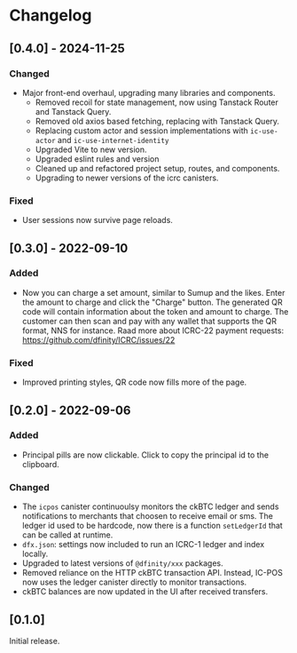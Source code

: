 # Changelog

## [0.4.0] - 2024-11-25

### Changed
- Major front-end overhaul, upgrading many libraries and components.
  - Removed recoil for state management, now using Tanstack Router and Tanstack Query.
  - Removed old axios based fetching, replacing with Tanstack Query.
  - Replacing custom actor and session implementations with `ic-use-actor` and `ic-use-internet-identity`
  - Upgraded Vite to new version.
  - Upgraded eslint rules and version
  - Cleaned up and refactored project setup, routes, and components.
  - Upgrading to newer versions of the icrc canisters. 
  
### Fixed
- User sessions now survive page reloads. 

## [0.3.0] - 2022-09-10

### Added

- Now you can charge a set amount, similar to Sumup and the likes. Enter the amount to charge and click the "Charge" button. The generated QR code will contain information about the token and amount to charge. The customer can then scan and pay with any wallet that supports the QR format, NNS for instance. Raad more about ICRC-22 payment requests: https://github.com/dfinity/ICRC/issues/22

### Fixed

- Improved printing styles, QR code now fills more of the page.

## [0.2.0] - 2022-09-06

### Added

- Principal pills are now clickable. Click to copy the principal id to the clipboard.

### Changed

- The `icpos` canister continuoulsy monitors the ckBTC ledger and sends notifications to merchants that choosen to receive email or sms. The ledger id used to be hardcode, now there is a function `setLedgerId` that can be called at runtime.
- `dfx.json`: settings now included to run an ICRC-1 ledger and index locally.
- Upgraded to latest versions of `@dfinity/xxx` packages.
- Removed reliance on the HTTP ckBTC transaction API. Instead, IC-POS now uses the ledger canister directly to monitor transactions.
- ckBTC balances are now updated in the UI after received transfers.

## [0.1.0]

Initial release.
